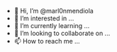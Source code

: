 - 👋 Hi, I’m @marl0nmendiola
- 👀 I’m interested in ...
- 🌱 I’m currently learning ...
- 💞️ I’m looking to collaborate on ...
- 📫 How to reach me ...

<!---
marl0nmendiola/marl0nmendiola is a ✨ special ✨ repository because its `README.md` (this file) appears on your GitHub profile.
You can click the Preview link to take a look at your changes.
--->
